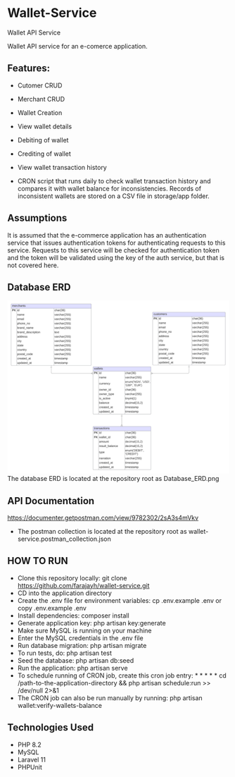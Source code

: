 # Wallet-Service
Wallet API Service

Wallet API service for an e-comerce application.

## Features:

* Cutomer CRUD

* Merchant CRUD

* Wallet Creation

* View wallet details

* Debiting of wallet

* Crediting of wallet

* View wallet transaction history

* CRON script that runs daily to check wallet transaction history and compares it with wallet balance for inconsistencies.
Records of inconsistent wallets are stored on a CSV file in storage/app folder.

## Assumptions
It is assumed that the e-commerce application has an authentication service that issues authentication tokens for authenticating requests to this service.
Requests to this service will be checked for authentication token and the token will be validated using the key of the auth service, but that is not covered here.

## Database ERD
![Database_ERD.png](https://github.com/farajayh/wallet-service/blob/main/Database_ERD.png?raw=true)
The database ERD is located at the repository root as Database_ERD.png

## API Documentation
https://documenter.getpostman.com/view/9782302/2sA3s4mVkv

* The postman collection is located at the repository root as wallet-service.postman_collection.json

## HOW TO RUN
- Clone this repository locally: git clone https://github.com/farajayh/wallet-service.git
- CD into the application directory
- Create the .env file for environment variables: cp .env.example .env or copy .env.example .env
- Install dependencies: composer install
- Generate application key: php artisan key:generate
- Make sure MySQL is running on your machine
- Enter the MySQL credentials in the .env file
- Run database migration: php artisan migrate
- To run tests, do: php artisan test
- Seed the database: php artisan db:seed
- Run the application: php artisan serve
- To schedule running of CRON job, create this cron job entry: * * * * * cd /path-to-the-application-directory && php artisan schedule:run >> /dev/null 2>&1
- The CRON job can also be run manually by running: php artisan wallet:verify-wallets-balance

## Technologies Used
- PHP 8.2
- MySQL
- Laravel 11
- PHPUnit